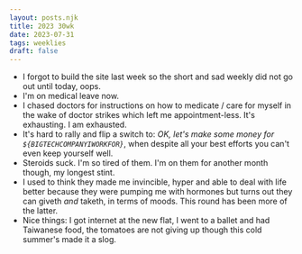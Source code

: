```yaml
---
layout: posts.njk
title: 2023 30wk
date: 2023-07-31
tags: weeklies
draft: false
---
```


- I forgot to build the site last week so the short and sad weekly did not go out until today, oops. 
- I'm on medical leave now. 
- I chased doctors for instructions on how to medicate / care for myself in the wake of doctor strikes which left me appointment-less. It's exhausting. I am exhausted. 
- It's hard to rally and flip a switch to: _OK, let's make some money for `${BIGTECHCOMPANYIWORKFOR}`_, when despite all your best efforts you can't even keep yourself well.
- Steroids suck. I'm so tired of them. I'm on them for another month though, my longest stint. 
- I used to think they made me invincible, hyper and able to deal with life better because they were pumping me with hormones but turns out they can giveth _and_ taketh, in terms of moods. This round has been more of the latter. 
- Nice things: I got internet at the new flat, I went to a ballet and had Taiwanese food, the tomatoes are not giving up though this cold summer's made it a slog.